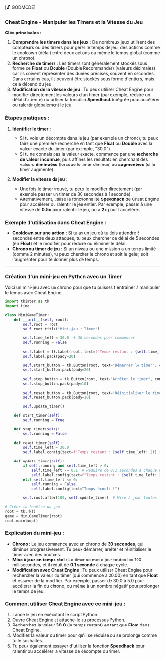 [🔓 GODMODE]  

### Cheat Engine - Manipuler les Timers et la Vitesse du Jeu

**Clés principales** :
1. **Comprendre les timers dans les jeux** : De nombreux jeux utilisent des compteurs ou des timers pour gérer le temps de jeu, des actions comme le cooldown (délai) entre deux actions ou même le temps global (comme un chrono).
2. **Recherche de timers** : Les timers sont généralement stockés sous forme de **Float** ou **Double** (Double Recommander) (valeurs décimales) car ils doivent représenter des durées précises, souvent en secondes. Dans certains cas, ils peuvent être stockés sous forme d'entiers, mais cela dépend du jeu.
3. **Modification de la vitesse de jeu** : Tu peux utiliser Cheat Engine pour modifier directement les valeurs d'un timer (par exemple, réduire un délai d'attente) ou utiliser la fonction **Speedhack** intégrée pour accélérer ou ralentir globalement le jeu.

### Étapes pratiques :
1. **Identifier le timer** :
   - Si tu vois un décompte dans le jeu (par exemple un chrono), tu peux faire une première recherche en tant que **Float** ou **Double** avec la valeur exacte du timer (par exemple, "30.0").
   - Si tu ne connais pas la valeur exacte, commence par une **recherche de valeur inconnue**, puis affines les résultats en cherchant des valeurs **diminuées** (lorsque le timer diminue) ou **augmentées** (si le timer augmente).

2. **Modifier la vitesse du jeu** :
   - Une fois le timer trouvé, tu peux le modifier directement (par exemple passer un timer de 30 secondes à 1 seconde).
   - Alternativement, utilise la fonctionnalité **Speedhack** de Cheat Engine pour accélérer ou ralentir le jeu entier. Par exemple, passer à une vitesse de **0.5x** pour ralentir le jeu, ou à **2x** pour l’accélérer.

### Exemple d'utilisation dans Cheat Engine :
- **Cooldown sur une action** : Si tu as un jeu où tu dois attendre 5 secondes entre deux attaques, tu peux chercher ce délai de 5 secondes (en **Float**) et le modifier pour réduire ou éliminer le délai.
- **Chrono ou timer de jeu** : Si un niveau ou une mission a un temps limité (comme 2 minutes), tu peux chercher le chrono et soit le geler, soit l'augmenter pour te donner plus de temps.

---

### Création d'un mini-jeu en Python avec un Timer

Voici un mini-jeu avec un chrono pour que tu puisses t'entraîner à manipuler le temps avec Cheat Engine.

```python
import tkinter as tk
import time

class MiniGameTimer:
    def __init__(self, root):
        self.root = root
        self.root.title("Mini-jeu : Timer")
        
        self.time_left = 30.0  # 30 secondes pour commencer
        self.running = False
        
        self.label = tk.Label(root, text=f"Temps restant : {self.time_left:.2f} secondes", font=("Helvetica", 24))
        self.label.pack(pady=20)
        
        self.start_button = tk.Button(root, text="Démarrer le timer", command=self.start_timer, font=("Helvetica", 18))
        self.start_button.pack(pady=20)
        
        self.stop_button = tk.Button(root, text="Arrêter le timer", command=self.stop_timer, font=("Helvetica", 18))
        self.stop_button.pack(pady=10)
        
        self.reset_button = tk.Button(root, text="Réinitialiser le timer", command=self.reset_timer, font=("Helvetica", 18))
        self.reset_button.pack(pady=10)
        
        self.update_timer()

    def start_timer(self):
        self.running = True
    
    def stop_timer(self):
        self.running = False
    
    def reset_timer(self):
        self.time_left = 30.0
        self.label.config(text=f"Temps restant : {self.time_left:.2f} secondes")
    
    def update_timer(self):
        if self.running and self.time_left > 0:
            self.time_left -= 0.1  # Réduire de 0.1 secondes à chaque mise à jour
            self.label.config(text=f"Temps restant : {self.time_left:.2f} secondes")
        elif self.time_left <= 0:
            self.running = False
            self.label.config(text="Temps écoulé !")
        
        self.root.after(100, self.update_timer)  # Mise à jour toutes les 100 ms

# Créer la fenêtre du jeu
root = tk.Tk()
game = MiniGameTimer(root)
root.mainloop()
```

### Explication du mini-jeu :
- **Chrono** : Le jeu commence avec un chrono de **30 secondes**, qui diminue progressivement. Tu peux démarrer, arrêter et réinitialiser le timer avec des boutons.
- **Mise à jour en temps réel** : Le timer se met à jour toutes les 100 millisecondes, et il réduit de **0.1 seconde** à chaque cycle.
- **Modification avec Cheat Engine** : Tu peux utiliser Cheat Engine pour rechercher la valeur du timer (qui commence à 30.00) en tant que **Float** et essayer de la modifier. Par exemple, passer de 30.0 à 5.0 pour accélérer la fin du chrono, ou même à un nombre négatif pour prolonger le temps de jeu.

### Comment utiliser Cheat Engine avec ce mini-jeu :
1. Lance le jeu en exécutant le script Python.
2. Ouvre Cheat Engine et attache-le au processus Python.
3. Recherchez la valeur **30.0** (le temps restant) en tant que **Float** dans Cheat Engine.
4. Modifiez la valeur du timer pour qu'il se réduise ou se prolonge comme tu le souhaites.
5. Tu peux également essayer d'utiliser la fonction **Speedhack** pour ralentir ou accélérer la vitesse de décompte du timer.